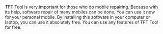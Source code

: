 TFT Tool is very important for those who do mobile repairing. Because with its help, software repair of many mobiles can be done. You can use it now for your personal mobile. By installing this software in your computer or laptop, you can use it absolutely free. You can use any features of TFT Tool for free.
